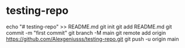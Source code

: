 # testing-repo
echo "# testing-repo" >> README.md
git init
git add README.md
git commit -m "first commit"
git branch -M main
git remote add origin https://github.com/Alexgeniusss/testing-repo.git
git push -u origin main
